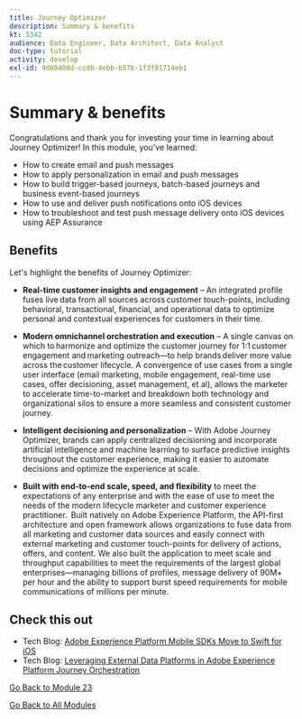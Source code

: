 ```yaml
---
title: Journey Optimizer
description: Summary & benefits
kt: 5342
audience: Data Engineer, Data Architect, Data Analyst
doc-type: tutorial
activity: develop
exl-id: 9d80408d-ccd6-4ebb-b57b-1f3f81714eb1
---
```

# Summary & benefits

Congratulations and thank you for investing your time in learning about Journey Optimizer! 
In this module, you've learned:

- How to create email and push messages
- How to apply personalization in email and push messages
- How to build trigger-based journeys, batch-based journeys and business event-based journeys
- How to use and deliver push notifications onto iOS devices
- How to troubleshoot and test push message delivery onto iOS devices using AEP Assurance

## Benefits

Let's highlight the benefits of Journey Optimizer:

- **Real-time customer insights and engagement** – An integrated profile fuses live data from all sources across customer touch-points, including behavioral, transactional, financial, and operational data to optimize personal and contextual experiences for customers in their time.  

- **Modern omnichannel orchestration and execution** – A single canvas on which to harmonize and optimize the customer journey for 1:1 customer engagement and marketing outreach—to help brands deliver more value across the customer lifecycle.​ A convergence of use cases from a single user interface (email marketing, mobile engagement, real-time use cases, offer decisioning, asset management, et al), allows the marketer to accelerate time-to-market and breakdown both technology and organizational silos to ensure a more seamless and consistent customer journey.  

- **Intelligent decisioning and personalization** – With Adobe Journey Optimizer, brands can apply centralized decisioning and incorporate artificial intelligence and machine learning to surface predictive insights throughout the customer experience, making it easier to automate decisions and optimize the experience at scale. 

- **Built with end-to-end scale, speed, and flexibility** to meet the expectations of any enterprise and with the ease of use to meet the needs of the modern lifecycle marketer and customer experience practitioner.  Built natively on Adobe Experience Platform, the API-first architecture and open framework allows organizations to fuse data from all marketing and customer data sources and easily connect with external marketing and customer touch-points for delivery of actions, offers, and content. We also built the application to meet scale and throughput capabilities to meet the requirements of the largest global enterprises—managing billions of profiles, message delivery of 90M+ per hour and the ability to support burst speed requirements for mobile communications of millions per minute. 

## Check this out

- Tech Blog: [Adobe Experience Platform Mobile SDKs Move to Swift for iOS](https://medium.com/adobetech/adobe-experience-platform-mobile-sdks-move-to-swift-for-ios-6aa67b67b4d4)
- Tech Blog: [Leveraging External Data Platforms in Adobe Experience Platform Journey Orchestration](https://medium.com/adobetech/leveraging-external-data-platforms-in-adobe-experience-platform-journey-orchestration-54fc6134fe17)

[Go Back to Module 23](./journeyoptimizer.md)

[Go Back to All Modules](../../overview.md)
